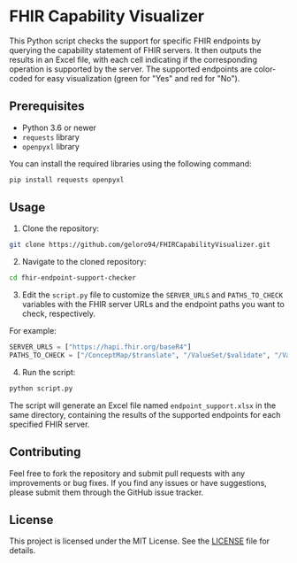 # FHIR Capability Visualizer

This Python script checks the support for specific FHIR endpoints by querying the capability statement of FHIR servers. It then outputs the results in an Excel file, with each cell indicating if the corresponding operation is supported by the server. The supported endpoints are color-coded for easy visualization (green for "Yes" and red for "No").

## Prerequisites

- Python 3.6 or newer
- `requests` library
- `openpyxl` library

You can install the required libraries using the following command:

```bash
pip install requests openpyxl
```

## Usage

1. Clone the repository:

```bash
git clone https://github.com/geloro94/FHIRCapabilityVisualizer.git
```

2. Navigate to the cloned repository:

```bash
cd fhir-endpoint-support-checker
```

3. Edit the `script.py` file to customize the `SERVER_URLS` and `PATHS_TO_CHECK` variables with the FHIR server URLs and the endpoint paths you want to check, respectively.

For example:

```python
SERVER_URLS = ["https://hapi.fhir.org/baseR4"]
PATHS_TO_CHECK = ["/ConceptMap/$translate", "/ValueSet/$validate", "/ValueSet/$expand", "/ConceptMap/$closure", "/CodeSystem/$validate-code", "/CodeSystem/$lookup"]
```

4. Run the script:

```bash
python script.py
```

The script will generate an Excel file named `endpoint_support.xlsx` in the same directory, containing the results of the supported endpoints for each specified FHIR server.

## Contributing

Feel free to fork the repository and submit pull requests with any improvements or bug fixes. If you find any issues or have suggestions, please submit them through the GitHub issue tracker.

## License

This project is licensed under the MIT License. See the [LICENSE](LICENSE) file for details.